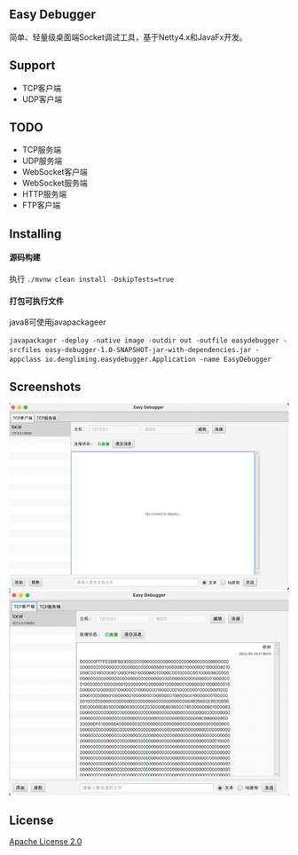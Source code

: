 ## Easy Debugger

简单、轻量级桌面端Socket调试工具，基于Netty4.x和JavaFx开发。

## Support

- TCP客户端
- UDP客户端

## TODO

- TCP服务端
- UDP服务端
- WebSocket客户端
- WebSocket服务端
- HTTP服务端
- FTP客户端

## Installing

#### 源码构建

执行 `./mvnw clean install -DskipTests=true` 

#### 打包可执行文件

java8可使用javapackageer

`javapackager -deploy -native image -outdir out -outfile easydebugger -srcfiles easy-debugger-1.0-SNAPSHOT-jar-with-dependencies.jar -appclass io.dengliming.easydebugger.Application -name EasyDebugger`

## Screenshots

![](doc/img.png)
![](doc/img_1.png)

## License

[Apache License 2.0](/LICENSE)
